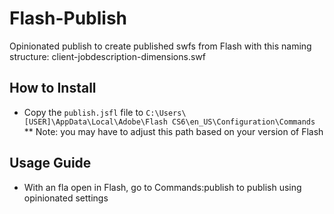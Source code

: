 Flash-Publish
=============

Opinionated publish to create published swfs from Flash with this naming structure: client-jobdescription-dimensions.swf


## How to Install ##

* Copy the `publish.jsfl` file to `C:\Users\[USER]\AppData\Local\Adobe\Flash CS6\en_US\Configuration\Commands`
** Note: you may have to adjust this path based on your version of Flash

## Usage Guide ##

* With an fla open in Flash, go to Commands:publish to publish using opinionated settings